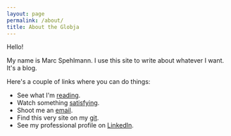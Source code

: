 ```yaml
---
layout: page
permalink: /about/
title: About the Globja
---
```

Hello!

My name is Marc Spehlmann. I use this site to write about whatever I want. It's a blog.

Here's a couple of links where you can do things:

*  See what I'm [reading](/reading/).
*  Watch something [satisfying](http://i.imgur.com/AqLvXJh.gifv).
*  Shoot me an [email](mailto:marc.spehlmann@gmail.com).
*  Find this very site on my [git](https://github.com/cramja).
*  See my professional profile on [LinkedIn](https://www.linkedin.com/pub/marc-spehlmann/8b/25/a6/).
